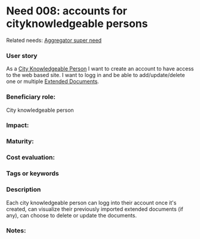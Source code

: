 # Need 008: accounts for cityknowledgeable persons

Related needs: [Aggregator super need](Need004.md)

### User story
As a [City Knowledgeable Person](Roles.md#city-knowledgeable-person) I want to create an account to have access to the web based site.
I want to logg in and be able to add/update/delete one or multiple [Extended Documents](https://github.com/MEPP-team/RICT/blob/master/Doc/Devel/Needs/Definitions.md#extended-document).

### Beneficiary role: 
City knowledgeable person

### Impact: 

### Maturity:

### Cost evaluation:

### Tags or keywords


### Description
Each city knowledgeable person can logg into their account once it's created, can visualize their previously imported extended documents (if any), can choose to delete or update the documents.

### Notes:

